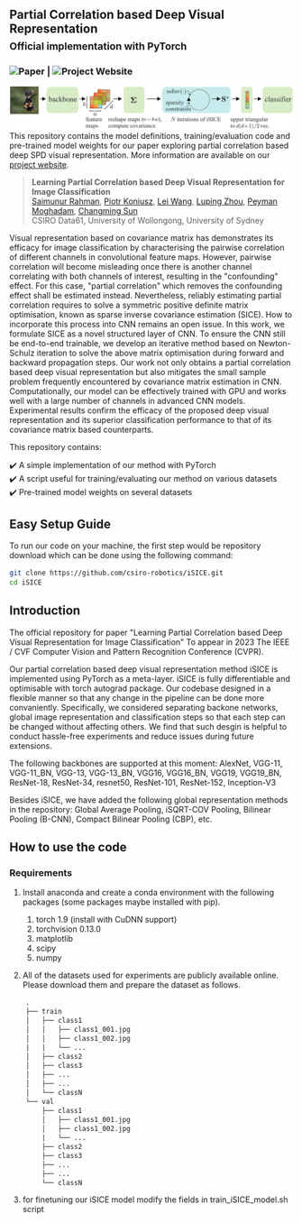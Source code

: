 ## Partial Correlation based Deep Visual Representation<br><sub>Official implementation with PyTorch</sub>

### ![Paper](#) | ![Project Website](#) 
![iSICE](isice.png)
This repository contains the model definitions, training/evaluation code and pre-trained model weights for our paper exploring partial correlation based deep SPD visual representation. More information are available on our [project website](#).

> <b>Learning Partial Correlation based Deep Visual Representation for Image Classification</b> <br>
> [Saimunur Rahman](#), [Piotr Koniusz](http://users.cecs.anu.edu.au/~koniusz), [Lei Wang](https://sites.google.com/view/lei-hs-wang), [Luping Zhou](https://www.sydney.edu.au/engineering/about/our-people/academic-staff/luping-zhou.html), [Peyman Moghadam](https://people.csiro.au/m/p/peyman-moghadam), [Changming Sun](https://vision-cdc.csiro.au/changming.sun)<br>
> CSIRO Data61, University of Wollongong, University of Sydney

Visual representation based on covariance matrix has demonstrates its efficacy for image classification by characterising the pairwise correlation of different channels in convolutional feature maps. However, pairwise correlation will become misleading once there is another channel correlating with both channels of interest, resulting in the "confounding" effect. For this case, "partial correlation" which removes the confounding effect shall be estimated instead. Nevertheless, reliably estimating partial correlation requires to solve a symmetric positive definite matrix optimisation, known as sparse inverse covariance estimation (SICE). How to incorporate this process into CNN remains an open issue. In this work, we formulate SICE as a novel structured layer of CNN. To ensure the CNN still be end-to-end trainable, we develop an iterative method based on Newton-Schulz iteration to solve the above matrix optimisation during forward and backward propagation steps. Our work not only obtains a partial correlation based deep visual representation but also mitigates the small sample problem frequently encountered by covariance matrix estimation in CNN. Computationally, our model can be effectively trained with GPU and works well with a large number of channels in advanced CNN models. Experimental results confirm the efficacy of the proposed deep visual representation and its superior classification performance to that of its covariance matrix based counterparts.

This repository contains:

:heavy_check_mark: A simple implementation of our method with PyTorch<br>
:heavy_check_mark: A script useful for training/evaluating our method on various datasets<br>
:heavy_check_mark: Pre-trained model weights on several datasets

## Easy Setup Guide
To run our code on your machine, the first step would be repository download which can be done using the following command:
```bash
git clone https://github.com/csiro-robotics/iSICE.git
cd iSICE
```
















## Introduction
The official repository for paper "Learning Partial Correlation based Deep Visual Representation for Image Classification" To appear in 2023 The IEEE / CVF Computer Vision and Pattern Recognition Conference (CVPR).



Our partial correlation based deep visual representation method iSICE is implemented using PyTorch as a meta-layer. iSICE is fully differentiable and optimisable with torch autograd package. Our codebase designed in a flexible manner so that any change in the pipeline can be done more convaniently. Specifically, we considered separating backone networks, global image representation and classification steps so that each step can be changed without affecting others. We find that such desgin is helpful to conduct hassle-free experiments and reduce issues during future extensions.

The following backbones are supported at this moment: AlexNet, VGG-11, VGG-11_BN, VGG-13, VGG-13_BN, VGG16, VGG16_BN, VGG19, VGG19_BN, ResNet-18, ResNet-34, resnet50, ResNet-101, ResNet-152, Inception-V3

Besides iSICE, we have added the following global representation methods in the repository: Global Average Pooling, iSQRT-COV Pooling, Bilinear Pooling (B-CNN), Compact Bilinear Pooling (CBP), etc.

## How to use the code

### Requirements
1. Install anaconda and create a conda environment with the following packages (some packages maybe installed with pip).
    1. torch 1.9 (install with CuDNN support)
    2. torchvision 0.13.0
    3. matplotlib
    4. scipy
    5. numpy

2. All of the datasets used for experiments are publicly available online. Please download them and prepare the dataset as follows.
```
    .
    ├── train
    │   ├── class1
    │   │   ├── class1_001.jpg
    │   │   ├── class1_002.jpg
    |   |   └── ...
    │   ├── class2
    │   ├── class3
    │   ├── ...
    │   ├── ...
    │   └── classN
    └── val
        ├── class1
        │   ├── class1_001.jpg
        │   ├── class1_002.jpg
        |   └── ...
        ├── class2
        ├── class3
        ├── ...
        ├── ...
        └── classN
```

3. for finetuning our iSICE model modify the fields in train_iSICE_model.sh script
